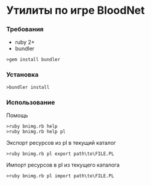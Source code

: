 ﻿# Утилиты по игрe BloodNet


### Требования
* ruby 2+
* bundler

```
>gem install bundler 
```

### Установка

```
>bundler install 
```


### Использование

Помощь

```
>ruby bnimg.rb help 
>ruby bnimg.rb help pl

```

Экспорт ресурсов из pl в текущий каталог

```
>ruby bnimg.rb pl export path\to\FILE.PL 
```


Импорт ресурсов в pl из текущего каталога

```
>ruby bnimg.rb pl import path\to\FILE.PL 
```
